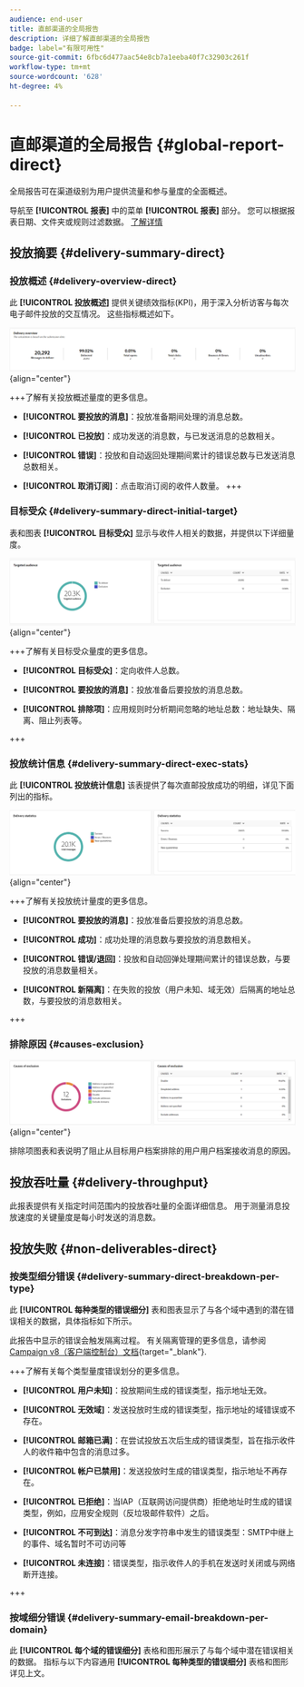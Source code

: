 ```yaml
---
audience: end-user
title: 直邮渠道的全局报告
description: 详细了解直邮渠道的全局报告
badge: label="有限可用性"
source-git-commit: 6fbc6d477aac54e8cb7a1eeba40f7c32903c261f
workflow-type: tm+mt
source-wordcount: '628'
ht-degree: 4%

---
```


# 直邮渠道的全局报告 {#global-report-direct}

全局报告可在渠道级别为用户提供流量和参与量度的全面概述。

导航至 **[!UICONTROL 报表]** 中的菜单 **[!UICONTROL 报表]** 部分。 您可以根据报表日期、文件夹或规则过滤数据。 [了解详情](global-reports.md)

## 投放摘要 {#delivery-summary-direct}

### 投放概述 {#delivery-overview-direct}

此 **[!UICONTROL 投放概述]** 提供关键绩效指标(KPI)，用于深入分析访客与每次电子邮件投放的交互情况。 这些指标概述如下。

![](assets/global_report_email_delivery_overview.png){align="center"}

+++了解有关投放概述量度的更多信息。

* **[!UICONTROL 要投放的消息]**：投放准备期间处理的消息总数。

* **[!UICONTROL 已投放]**：成功发送的消息数，与已发送消息的总数相关。

* **[!UICONTROL 错误]**：投放和自动返回处理期间累计的错误总数与已发送消息总数相关。

* **[!UICONTROL 取消订阅]**：点击取消订阅的收件人数量。
+++

### 目标受众 {#delivery-summary-direct-initial-target}

表和图表 **[!UICONTROL 目标受众]** 显示与收件人相关的数据，并提供以下详细量度。

![](assets/global_report_email_targeted_audience.png){align="center"}

+++了解有关目标受众量度的更多信息。

* **[!UICONTROL 目标受众]**：定向收件人总数。

* **[!UICONTROL 要投放的消息]**：投放准备后要投放的消息总数。

* **[!UICONTROL 排除项]**：应用规则时分析期间忽略的地址总数：地址缺失、隔离、阻止列表等。

+++

### 投放统计信息 {#delivery-summary-direct-exec-stats}

此 **[!UICONTROL 投放统计信息]** 该表提供了每次直邮投放成功的明细，详见下面列出的指标。

![](assets/global_report_email_delivery_statistics.png){align="center"}

+++了解有关投放统计量度的更多信息。

* **[!UICONTROL 要投放的消息]**：投放准备后要投放的消息总数。

* **[!UICONTROL 成功]**：成功处理的消息数与要投放的消息数相关。

* **[!UICONTROL 错误/退回]**：投放和自动回弹处理期间累计的错误总数，与要投放的消息数量相关。

* **[!UICONTROL 新隔离]**：在失败的投放（用户未知、域无效）后隔离的地址总数，与要投放的消息数相关。

+++

### 排除原因 {#causes-exclusion}

![](assets/global_report_email_exclusions.png){align="center"}

排除项图表和表说明了阻止从目标用户档案排除的用户用户档案接收消息的原因。

## 投放吞吐量 {#delivery-throughput}

此报表提供有关指定时间范围内的投放吞吐量的全面详细信息。 用于测量消息投放速度的关键量度是每小时发送的消息数。

## 投放失败 {#non-deliverables-direct}

### 按类型细分错误 {#delivery-summary-direct-breakdown-per-type}

此 **[!UICONTROL 每种类型的错误细分]** 表和图表显示了与各个域中遇到的潜在错误相关的数据，具体指标如下所示。

此报告中显示的错误会触发隔离过程。 有关隔离管理的更多信息，请参阅 [Campaign v8（客户端控制台）文档](https://experienceleague.adobe.com/docs/campaign/campaign-v8/campaigns/send/failures/delivery-failures.html){target="_blank"}.

+++了解有关每个类型量度错误划分的更多信息。

* **[!UICONTROL 用户未知]**：投放期间生成的错误类型，指示地址无效。

* **[!UICONTROL 无效域]**：发送投放时生成的错误类型，指示地址的域错误或不存在。

* **[!UICONTROL 邮箱已满]**：在尝试投放五次后生成的错误类型，旨在指示收件人的收件箱中包含的消息过多。

* **[!UICONTROL 帐户已禁用]**：发送投放时生成的错误类型，指示地址不再存在。

* **[!UICONTROL 已拒绝]**：当IAP（互联网访问提供商）拒绝地址时生成的错误类型，例如，应用安全规则（反垃圾邮件软件）之后。

* **[!UICONTROL 不可到达]**：消息分发字符串中发生的错误类型：SMTP中继上的事件、域名暂时不可访问等

* **[!UICONTROL 未连接]**：错误类型，指示收件人的手机在发送时关闭或与网络断开连接。

+++

### 按域细分错误 {#delivery-summary-email-breakdown-per-domain}

此 **[!UICONTROL 每个域的错误细分]** 表格和图形展示了与每个域中潜在错误相关的数据。 指标与以下内容通用 **[!UICONTROL 每种类型的错误细分]** 表格和图形详见上文。

